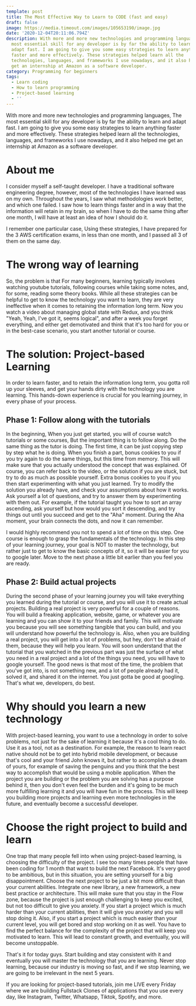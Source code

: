 ```yaml
---
template: post
title: The Most Effective Way to Learn to CODE (fast and easy)
draft: false
image: https://media.timeout.com/images/105653190/image.jpg
date: '2020-12-04T20:11:06.794Z'
description: With more and more new technologies and programming languages, the
  most essential skill for any developer is by far the ability to learn and
  adapt fast. I am going to give you some easy strategies to learn anything
  faster and more effectively. These strategies helped learn all the
  technologies, languages, and frameworks I use nowadays, and it also helped me
  get an internship at Amazon as a software developer.
category: Programming for beginners
tags:
  - Learn coding
  - How to learn programming
  - Project-based learning
  - ''
---
```


With more and more new technologies and programming languages, The most essential skill for any developer is by far the ability to learn and adapt fast. I am going to give you some easy strategies to learn anything faster and more effectively. These strategies helped learn all the technologies, languages, and frameworks I use nowadays, and it also helped me get an internship at Amazon as a software developer.

# About me

I consider myself a self-taught developer. I have a traditional software engineering degree, however, most of the technologies I have learned was on my own. Throughout the years, I saw what methodologies work better, and which one failed. I saw how to learn things faster and in a way that the information will retain in my brain, so when I have to do the same thing after one month, I will have at least an idea of how I should do it.

I remember one particular case, Using these strategies, I have prepared for the 3 AWS certification exams, in less than one month, and I passed all 3 of them on the same day.

# The wrong way of learning

So, the problem is that For many beginners, learning typically involves watching youtube tutorials, following courses while taking some notes, and, for some, reading some theory books. While all these strategies can be helpful to get to know the technology you want to learn, they are very ineffective when it comes to retaining the information long term. Now you watch a video about managing global state with Redux, and you think "Yeah, Yeah, I've got it, seems logical", and after a week you forget everything, and either get demotivated and think that it's too hard for you or in the best-case scenario, you start another tutorial or course.

# The solution: Project-based Learning

In order to learn faster, and to retain the information long term, you gotta roll up your sleeves, and get your hands dirty with the technology you are learning. This hands-down experience is crucial for you learning journey, in every phase of your process.

## Phase 1: Follow along with the tutorials

In the beginning, When you just get started, you will of course watch tutorials or some courses, But the important thing is to follow along. Do the same thing as the tutor is doing. The first time, it can be just copying step by step what he is doing. When you finish a part, bonus cookies to you if you try again to do the same things, but this time from memory. This will make sure that you actually understood the concept that was explained. Of course, you can refer back to the video, or the solution if you are stuck, but try to do as much as possible yourself. Extra bonus cookies to you if you then start experimenting with what you just learned. Try to modify the solution you already have, and check your assumptions about how it works. Ask yourself a lot of questions, and try to answer them by experimenting with them out. For example, if the tutorial taught you how to sort an array ascending, ask yourself but how would you sort it descending, and try things out until you succeed and get to the "Aha" moment. During the Aha moment, your brain connects the dots, and now it can remember.

I would highly recommend you not to spend a lot of time on this step. One course is enough to grasp the fundamentals of the technology. In this step of your learning journey, your goal is NOT to master the technology, but rather just to get to know the basic concepts of it, so it will be easier for you to google later. Move to the next phase a little bit earlier than you feel you are ready.

## Phase 2: Build actual projects

During the second phase of your learning journey you will take everything you learned during the tutorial or course, and you will use it to create actual projects. Building a real project is very powerful for a couple of reasons. You will build a freaking application, website, game, or whatever you are learning and you can show it to your friends and family. This will motivate you because you will see something tangible that you can build, and you will understand how powerful the technology is.
Also, when you are building a real project, you will get into a lot of problems, but hey, don't be afraid of them, because they will help you learn. You will soon understand that the tutorial that you watched in the previous part was just the surface of what you need in a real project and a lot of the things you need, you will have to google yourself. The good news is that most of the time, the problem that you've got into, is not something new, and a lot of people already had it, solved it, and shared it on the internet. You just gotta be good at googling. That's what we, developers, do best.

# Why should you learn a new technology

With project-based learning, you want to use a technology in order to solve problems, not just for the sake of learning it because it's a cool thing to do. Use it as a tool, not as a destination. For example, the reason to learn react native should not be to get into hybrid mobile development, or because that's cool and your friend John knows it, but rather to accomplish a dream of yours, for example of saving the penguins and you think that the best way to accomplish that would be using a mobile application. When the project you are building or the problem you are solving has a purpose behind it, then you don't even feel the burden and it's going to be much more fulfilling learning it and you will have fun in the process. This will keep you building more projects and learning even more technologies in the future, and eventually become a successful developer.

# Choose the right project to build and learn

One trap that many people fell into when using project-based learning, is choosing the difficulty of the project. I see too many times people that have been coding for 1 month that want to build the next Facebook. It's very good to be ambitious, but in this situation, you are setting yourself for a big disappointment. Choose the next project to be just a bit more difficult than your current abilities. Integrate one new library, a new framework, a new best practice or architecture. This will make sure that you stay in the Flow zone, because the project is just enough challenging to keep you excited, but not too difficult to give you anxiety. If you start a project which is much harder than your current abilities, then it will give you anxiety and you will stop doing it. Also, if you start a project which is much easier than your current level, you will get bored and stop working on it as well. You have to find the perfect balance for the complexity of the project that will keep you motivated to learn. This will lead to constant growth, and eventually, you will become unstoppable.

That's it for today guys. Start building and stay consistent with it and eventually you will master the technology that you are learning. Never stop learning, because our industry is moving so fast, and if we stop learning, we are going to be irrelevant in the next 5 years.

If you are looking for project-based tutorials, join me LIVE every Friday where we are building Fullstack Clones of applications that you use every day, like Instagram, Twitter, Whatsapp, Tiktok, Spotify, and more.
